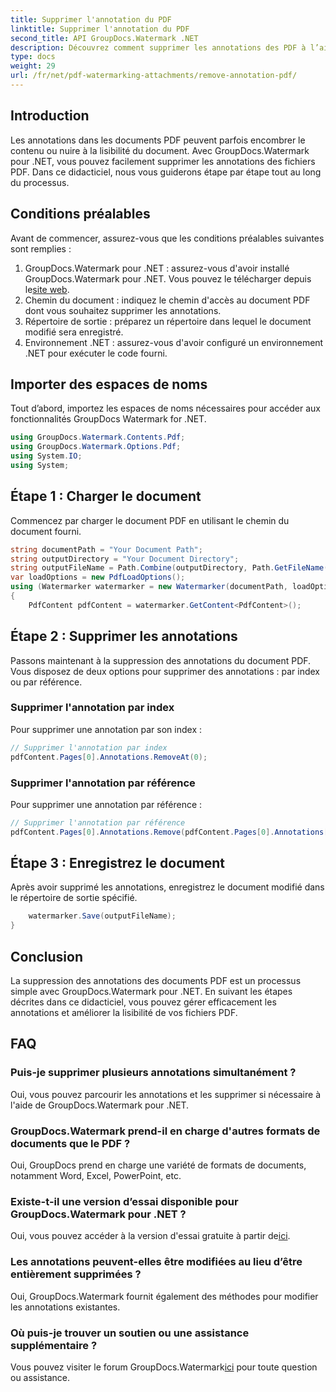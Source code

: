 ```yaml
---
title: Supprimer l'annotation du PDF
linktitle: Supprimer l'annotation du PDF
second_title: API GroupDocs.Watermark .NET
description: Découvrez comment supprimer les annotations des PDF à l’aide de GroupDocs.Watermark pour .NET. Améliorez la lisibilité des documents sans effort.
type: docs
weight: 29
url: /fr/net/pdf-watermarking-attachments/remove-annotation-pdf/
---
```

## Introduction
Les annotations dans les documents PDF peuvent parfois encombrer le contenu ou nuire à la lisibilité du document. Avec GroupDocs.Watermark pour .NET, vous pouvez facilement supprimer les annotations des fichiers PDF. Dans ce didacticiel, nous vous guiderons étape par étape tout au long du processus.
## Conditions préalables
Avant de commencer, assurez-vous que les conditions préalables suivantes sont remplies :
1.  GroupDocs.Watermark pour .NET : assurez-vous d'avoir installé GroupDocs.Watermark pour .NET. Vous pouvez le télécharger depuis le[site web](https://releases.groupdocs.com/Watermark/net/).
2. Chemin du document : indiquez le chemin d'accès au document PDF dont vous souhaitez supprimer les annotations.
3. Répertoire de sortie : préparez un répertoire dans lequel le document modifié sera enregistré.
4. Environnement .NET : assurez-vous d'avoir configuré un environnement .NET pour exécuter le code fourni.

## Importer des espaces de noms
Tout d’abord, importez les espaces de noms nécessaires pour accéder aux fonctionnalités GroupDocs Watermark for .NET.
```csharp
using GroupDocs.Watermark.Contents.Pdf;
using GroupDocs.Watermark.Options.Pdf;
using System.IO;
using System;
```
## Étape 1 : Charger le document
Commencez par charger le document PDF en utilisant le chemin du document fourni.
```csharp
string documentPath = "Your Document Path";
string outputDirectory = "Your Document Directory";
string outputFileName = Path.Combine(outputDirectory, Path.GetFileName(documentPath));
var loadOptions = new PdfLoadOptions();
using (Watermarker watermarker = new Watermarker(documentPath, loadOptions))
{
    PdfContent pdfContent = watermarker.GetContent<PdfContent>();
```
## Étape 2 : Supprimer les annotations
Passons maintenant à la suppression des annotations du document PDF. Vous disposez de deux options pour supprimer des annotations : par index ou par référence.
### Supprimer l'annotation par index
Pour supprimer une annotation par son index :
```csharp
// Supprimer l'annotation par index
pdfContent.Pages[0].Annotations.RemoveAt(0);
```
### Supprimer l'annotation par référence
Pour supprimer une annotation par référence :
```csharp
// Supprimer l'annotation par référence
pdfContent.Pages[0].Annotations.Remove(pdfContent.Pages[0].Annotations[0]);
```
## Étape 3 : Enregistrez le document
Après avoir supprimé les annotations, enregistrez le document modifié dans le répertoire de sortie spécifié.
```csharp
    watermarker.Save(outputFileName);
}
```

## Conclusion
La suppression des annotations des documents PDF est un processus simple avec GroupDocs.Watermark pour .NET. En suivant les étapes décrites dans ce didacticiel, vous pouvez gérer efficacement les annotations et améliorer la lisibilité de vos fichiers PDF.
## FAQ
### Puis-je supprimer plusieurs annotations simultanément ?
Oui, vous pouvez parcourir les annotations et les supprimer si nécessaire à l'aide de GroupDocs.Watermark pour .NET.
### GroupDocs.Watermark prend-il en charge d'autres formats de documents que le PDF ?
Oui, GroupDocs prend en charge une variété de formats de documents, notamment Word, Excel, PowerPoint, etc.
### Existe-t-il une version d’essai disponible pour GroupDocs.Watermark pour .NET ?
 Oui, vous pouvez accéder à la version d'essai gratuite à partir de[ici](https://releases.groupdocs.com/).
### Les annotations peuvent-elles être modifiées au lieu d’être entièrement supprimées ?
Oui, GroupDocs.Watermark fournit également des méthodes pour modifier les annotations existantes.
### Où puis-je trouver un soutien ou une assistance supplémentaire ?
 Vous pouvez visiter le forum GroupDocs.Watermark[ici](https://forum.groupdocs.com/c/watermark/19) pour toute question ou assistance.